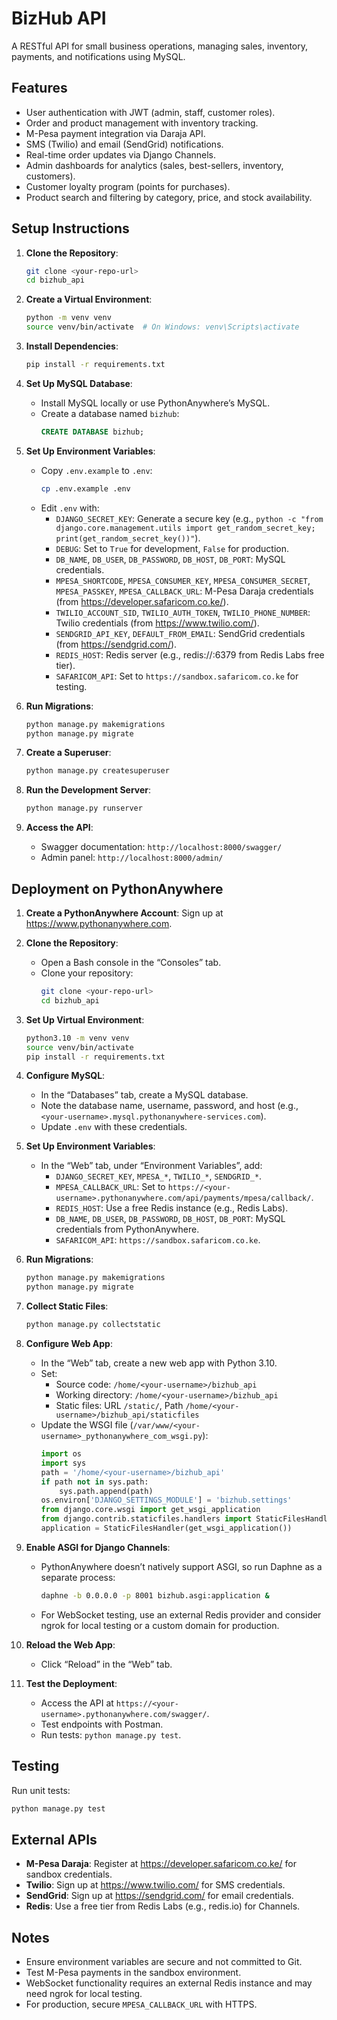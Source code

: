 # BizHub API

A RESTful API for small business operations, managing sales, inventory, payments, and notifications using MySQL.

## Features
- User authentication with JWT (admin, staff, customer roles).
- Order and product management with inventory tracking.
- M-Pesa payment integration via Daraja API.
- SMS (Twilio) and email (SendGrid) notifications.
- Real-time order updates via Django Channels.
- Admin dashboards for analytics (sales, best-sellers, inventory, customers).
- Customer loyalty program (points for purchases).
- Product search and filtering by category, price, and stock availability.

## Setup Instructions

1. **Clone the Repository**:
   ```bash
   git clone <your-repo-url>
   cd bizhub_api
   ```

2. **Create a Virtual Environment**:
   ```bash
   python -m venv venv
   source venv/bin/activate  # On Windows: venv\Scripts\activate
   ```

3. **Install Dependencies**:
   ```bash
   pip install -r requirements.txt
   ```

4. **Set Up MySQL Database**:
   - Install MySQL locally or use PythonAnywhere’s MySQL.
   - Create a database named `bizhub`:
     ```sql
     CREATE DATABASE bizhub;
     ```

5. **Set Up Environment Variables**:
   - Copy `.env.example` to `.env`:
     ```bash
     cp .env.example .env
     ```
   - Edit `.env` with:
     - `DJANGO_SECRET_KEY`: Generate a secure key (e.g., `python -c "from django.core.management.utils import get_random_secret_key; print(get_random_secret_key())"`).
     - `DEBUG`: Set to `True` for development, `False` for production.
     - `DB_NAME`, `DB_USER`, `DB_PASSWORD`, `DB_HOST`, `DB_PORT`: MySQL credentials.
     - `MPESA_SHORTCODE`, `MPESA_CONSUMER_KEY`, `MPESA_CONSUMER_SECRET`, `MPESA_PASSKEY`, `MPESA_CALLBACK_URL`: M-Pesa Daraja credentials (from https://developer.safaricom.co.ke/).
     - `TWILIO_ACCOUNT_SID`, `TWILIO_AUTH_TOKEN`, `TWILIO_PHONE_NUMBER`: Twilio credentials (from https://www.twilio.com/).
     - `SENDGRID_API_KEY`, `DEFAULT_FROM_EMAIL`: SendGrid credentials (from https://sendgrid.com/).
     - `REDIS_HOST`: Redis server (e.g., redis://<host>:6379 from Redis Labs free tier).
     - `SAFARICOM_API`: Set to `https://sandbox.safaricom.co.ke` for testing.

6. **Run Migrations**:
   ```bash
   python manage.py makemigrations
   python manage.py migrate
   ```

7. **Create a Superuser**:
   ```bash
   python manage.py createsuperuser
   ```

8. **Run the Development Server**:
   ```bash
   python manage.py runserver
   ```

9. **Access the API**:
   - Swagger documentation: `http://localhost:8000/swagger/`
   - Admin panel: `http://localhost:8000/admin/`

## Deployment on PythonAnywhere

1. **Create a PythonAnywhere Account**: Sign up at https://www.pythonanywhere.com.
2. **Clone the Repository**:
   - Open a Bash console in the “Consoles” tab.
   - Clone your repository:
     ```bash
     git clone <your-repo-url>
     cd bizhub_api
     ```

3. **Set Up Virtual Environment**:
   ```bash
   python3.10 -m venv venv
   source venv/bin/activate
   pip install -r requirements.txt
   ```

4. **Configure MySQL**:
   - In the “Databases” tab, create a MySQL database.
   - Note the database name, username, password, and host (e.g., `<your-username>.mysql.pythonanywhere-services.com`).
   - Update `.env` with these credentials.

5. **Set Up Environment Variables**:
   - In the “Web” tab, under “Environment Variables”, add:
     - `DJANGO_SECRET_KEY`, `MPESA_*`, `TWILIO_*`, `SENDGRID_*`.
     - `MPESA_CALLBACK_URL`: Set to `https://<your-username>.pythonanywhere.com/api/payments/mpesa/callback/`.
     - `REDIS_HOST`: Use a free Redis instance (e.g., Redis Labs).
     - `DB_NAME`, `DB_USER`, `DB_PASSWORD`, `DB_HOST`, `DB_PORT`: MySQL credentials from PythonAnywhere.
     - `SAFARICOM_API`: `https://sandbox.safaricom.co.ke`.

6. **Run Migrations**:
   ```bash
   python manage.py makemigrations
   python manage.py migrate
   ```

7. **Collect Static Files**:
   ```bash
   python manage.py collectstatic
   ```

8. **Configure Web App**:
   - In the “Web” tab, create a new web app with Python 3.10.
   - Set:
     - Source code: `/home/<your-username>/bizhub_api`
     - Working directory: `/home/<your-username>/bizhub_api`
     - Static files: URL `/static/`, Path `/home/<your-username>/bizhub_api/staticfiles`
   - Update the WSGI file (`/var/www/<your-username>_pythonanywhere_com_wsgi.py`):
     ```python
     import os
     import sys
     path = '/home/<your-username>/bizhub_api'
     if path not in sys.path:
         sys.path.append(path)
     os.environ['DJANGO_SETTINGS_MODULE'] = 'bizhub.settings'
     from django.core.wsgi import get_wsgi_application
     from django.contrib.staticfiles.handlers import StaticFilesHandler
     application = StaticFilesHandler(get_wsgi_application())
     ```

9. **Enable ASGI for Django Channels**:
   - PythonAnywhere doesn’t natively support ASGI, so run Daphne as a separate process:
     ```bash
     daphne -b 0.0.0.0 -p 8001 bizhub.asgi:application &
     ```
   - For WebSocket testing, use an external Redis provider and consider ngrok for local testing or a custom domain for production.

10. **Reload the Web App**:
    - Click “Reload” in the “Web” tab.

11. **Test the Deployment**:
    - Access the API at `https://<your-username>.pythonanywhere.com/swagger/`.
    - Test endpoints with Postman.
    - Run tests: `python manage.py test`.

## Testing
Run unit tests:
```bash
python manage.py test
```

## External APIs
- **M-Pesa Daraja**: Register at https://developer.safaricom.co.ke/ for sandbox credentials.
- **Twilio**: Sign up at https://www.twilio.com/ for SMS credentials.
- **SendGrid**: Sign up at https://sendgrid.com/ for email credentials.
- **Redis**: Use a free tier from Redis Labs (e.g., redis.io) for Channels.

## Notes
- Ensure environment variables are secure and not committed to Git.
- Test M-Pesa payments in the sandbox environment.
- WebSocket functionality requires an external Redis instance and may need ngrok for local testing.
- For production, secure `MPESA_CALLBACK_URL` with HTTPS.